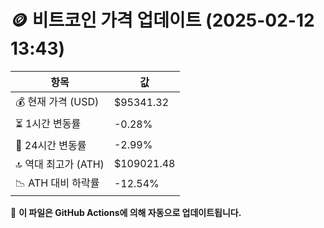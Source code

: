 # 🪙 비트코인 가격 업데이트 (2025-02-12 13:43)

| 항목                | 값 |
|--------------------|----------------|
| 💰 현재 가격 (USD) | $95341.32 |
| ⏳ 1시간 변동률    | -0.28% |
| 📆 24시간 변동률   | -2.99% |
| 🔝 역대 최고가 (ATH) | $109021.48 |
| 📉 ATH 대비 하락률 | -12.54% |

🔄 **이 파일은 GitHub Actions에 의해 자동으로 업데이트됩니다.**
